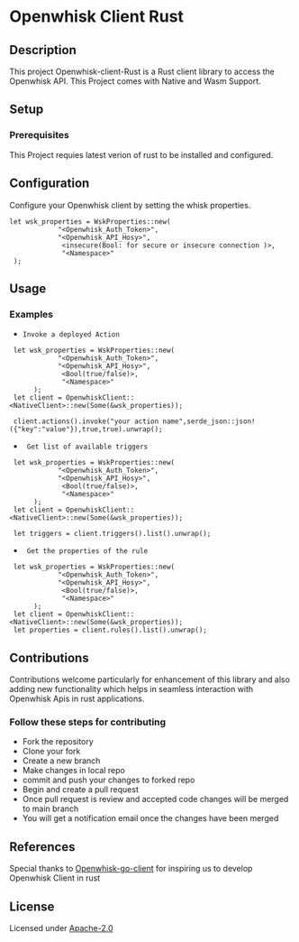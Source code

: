 # Openwhisk Client Rust

## Description

This project Openwhisk-client-Rust is a Rust client library to access the Openwhisk API.
This Project comes with Native and Wasm Support.

## Setup

### Prerequisites

This Project requies latest verion of rust to be installed and configured.

## Configuration

Configure your Openwhisk client by setting the whisk properties.

```
let wsk_properties = WskProperties::new(
			"<Openwhisk_Auth_Token>",
			"<Openwhisk_API_Hosy>",
			 <insecure(Bool: for secure or insecure connection )>,
			 "<Namespace>"
 );
```

## Usage

### Examples

- `Invoke a deployed Action`

```
 let wsk_properties = WskProperties::new(
			"<Openwhisk_Auth_Token>",
			"<Openwhisk_API_Hosy>",
			 <Bool(true/false)>,
			 "<Namespace>"
	  );
 let client = OpenwhiskClient::<NativeClient>::new(Some(&wsk_properties));

 client.actions().invoke("your action name",serde_json::json!({"key":"value"}),true,true).unwrap();

```

- ` Get list of available triggers`

```
 let wsk_properties = WskProperties::new(
			"<Openwhisk_Auth_Token>",
			"<Openwhisk_API_Hosy>",
			 <Bool(true/false)>,
			 "<Namespace>"
	  );
 let client = OpenwhiskClient::<NativeClient>::new(Some(&wsk_properties));

 let triggers = client.triggers().list().unwrap();
```

- ` Get the properties of the rule`

```
 let wsk_properties = WskProperties::new(
			"<Openwhisk_Auth_Token>",
			"<Openwhisk_API_Hosy>",
			 <Bool(true/false)>,
			 "<Namespace>"
	  );
 let client = OpenwhiskClient::<NativeClient>::new(Some(&wsk_properties));
 let properties = client.rules().list().unwrap();

```

## Contributions

Contributions welcome particularly for enhancement of this library and also adding new functionality which helps in seamless interaction with Openwhisk Apis in rust applications.

### Follow these steps for contributing

- Fork the repository
- Clone your fork
- Create a new branch
- Make changes in local repo
- commit and push your changes to forked repo
- Begin and create a pull request
- Once pull request is review and accepted code changes will be merged to main branch
- You will get a notification email once the changes have been merged

## References

Special thanks to [Openwhisk-go-client](https://github.com/apache/openwhisk-client-go) for inspiring us to develop Openwhisk Client in rust

## License

Licensed under [Apache-2.0](https://www.apache.org/licenses/LICENSE-2.0)
